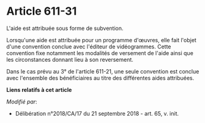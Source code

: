 # Article 611-31

L'aide est attribuée sous forme de subvention.

Lorsqu'une aide est attribuée pour un programme d'œuvres, elle fait l'objet d'une convention conclue avec l'éditeur de
vidéogrammes. Cette convention fixe notamment les modalités de versement de l'aide ainsi que les circonstances donnant lieu à
son reversement.

Dans le cas prévu au 3° de l'article 611-21, une seule convention est conclue avec l'ensemble des bénéficiaires au titre des
différentes aides attribuées.

**Liens relatifs à cet article**

_Modifié par_:

  - Délibération n°2018/CA/17 du 21 septembre 2018 - art. 65, v. init.
